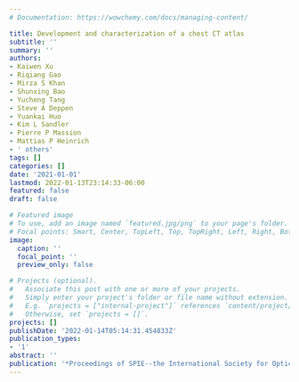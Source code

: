 ```yaml
---
# Documentation: https://wowchemy.com/docs/managing-content/

title: Development and characterization of a chest CT atlas
subtitle: ''
summary: ''
authors:
- Kaiwen Xu
- Riqiang Gao
- Mirza S Khan
- Shunxing Bao
- Yucheng Tang
- Steve A Deppen
- Yuankai Huo
- Kim L Sandler
- Pierre P Massion
- Mattias P Heinrich
- ' others'
tags: []
categories: []
date: '2021-01-01'
lastmod: 2022-01-13T23:14:33-06:00
featured: false
draft: false

# Featured image
# To use, add an image named `featured.jpg/png` to your page's folder.
# Focal points: Smart, Center, TopLeft, Top, TopRight, Left, Right, BottomLeft, Bottom, BottomRight.
image:
  caption: ''
  focal_point: ''
  preview_only: false

# Projects (optional).
#   Associate this post with one or more of your projects.
#   Simply enter your project's folder or file name without extension.
#   E.g. `projects = ["internal-project"]` references `content/project/deep-learning/index.md`.
#   Otherwise, set `projects = []`.
projects: []
publishDate: '2022-01-14T05:14:31.454833Z'
publication_types:
- '1'
abstract: ''
publication: '*Proceedings of SPIE--the International Society for Optical Engineering*'
---
```

